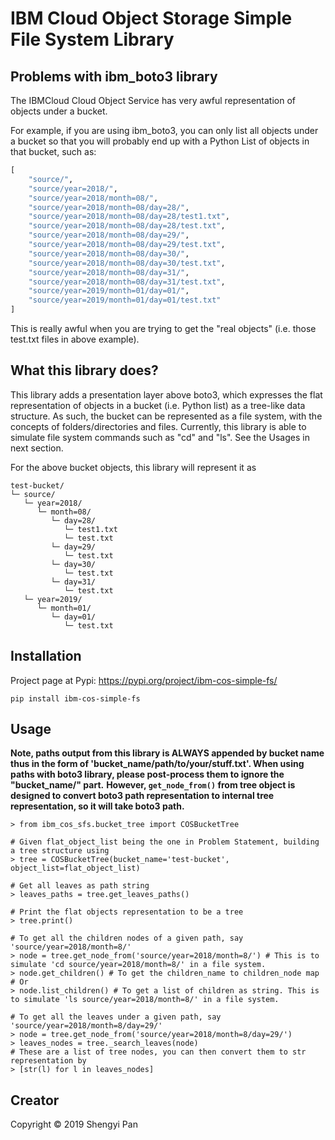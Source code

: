# IBM Cloud Object Storage Simple File System Library

## Problems with ibm_boto3 library
The IBMCloud Cloud Object Service has very awful representation of objects under a bucket.

For example, if you are using ibm_boto3, you can only list all objects under a bucket so that you will probably end up 
with a Python List of objects in that bucket, such as:

```python
[
    "source/",
    "source/year=2018/",
    "source/year=2018/month=08/",
    "source/year=2018/month=08/day=28/",
    "source/year=2018/month=08/day=28/test1.txt",
    "source/year=2018/month=08/day=28/test.txt",
    "source/year=2018/month=08/day=29/",
    "source/year=2018/month=08/day=29/test.txt",
    "source/year=2018/month=08/day=30/",
    "source/year=2018/month=08/day=30/test.txt",
    "source/year=2018/month=08/day=31/",
    "source/year=2018/month=08/day=31/test.txt",
    "source/year=2019/month=01/day=01/",
    "source/year=2019/month=01/day=01/test.txt" 
]
```

This is really awful when you are trying to get the "real objects" (i.e. those test.txt files in above example).

## What this library does?
This library adds a presentation layer above boto3, which expresses the flat representation of objects in a bucket (i.e. Python list) as a tree-like data structure. As such, the bucket 
can be represented as a file system, with the concepts of folders/directories and files. Currently, this library is able to simulate file
system commands such as "cd" and "ls". See the Usages in next section.

For the above bucket objects, this library will represent it as

```
test-bucket/ 
└─ source/ 
   └─ year=2018/ 
      └─ month=08/ 
         └─ day=28/ 
            └─ test1.txt 
            └─ test.txt 
         └─ day=29/ 
            └─ test.txt 
         └─ day=30/ 
            └─ test.txt 
         └─ day=31/ 
            └─ test.txt 
   └─ year=2019/ 
      └─ month=01/ 
         └─ day=01/ 
            └─ test.txt
```

## Installation
Project page at Pypi: https://pypi.org/project/ibm-cos-simple-fs/
```
pip install ibm-cos-simple-fs
```

## Usage
**Note, paths output from this library is ALWAYS appended by bucket name thus in the form of 'bucket_name/path/to/your/stuff.txt'.
When using paths with boto3 library, please post-process them to ignore the "bucket_name/" part.**
**However, ```get_node_from()``` from tree object is designed to convert boto3 path representation to internal tree representation, so it will take boto3 path.**
```
> from ibm_cos_sfs.bucket_tree import COSBucketTree

# Given flat_object_list being the one in Problem Statement, building a tree structure using
> tree = COSBucketTree(bucket_name='test-bucket', object_list=flat_object_list)

# Get all leaves as path string
> leaves_paths = tree.get_leaves_paths()

# Print the flat objects representation to be a tree
> tree.print() 

# To get all the children nodes of a given path, say 'source/year=2018/month=8/'
> node = tree.get_node_from('source/year=2018/month=8/') # This is to simulate 'cd source/year=2018/month=8/' in a file system.
> node.get_children() # To get the children_name to children_node map
# Or
> node.list_children() # To get a list of children as string. This is to simulate 'ls source/year=2018/month=8/' in a file system.

# To get all the leaves under a given path, say 'source/year=2018/month=8/day=29/'
> node = tree.get_node_from('source/year=2018/month=8/day=29/') 
> leaves_nodes = tree._search_leaves(node) 
# These are a list of tree nodes, you can then convert them to str representation by
> [str(l) for l in leaves_nodes]
```

## Creator
Copyright © 2019 Shengyi Pan
